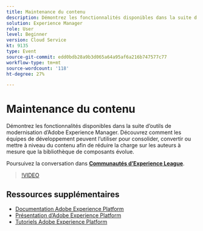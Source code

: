 ```yaml
---
title: Maintenance du contenu
description: Démontrez les fonctionnalités disponibles dans la suite d’outils de modernisation d’Adobe Experience Manager. Découvrez comment les équipes de développement peuvent l’utiliser pour consolider, convertir ou mettre à niveau du contenu afin de réduire la charge sur les auteurs à mesure que la bibliothèque de composants évolue.
solution: Experience Manager
role: User
level: Beginner
version: Cloud Service
kt: 9135
type: Event
source-git-commit: edd0bdb28a9b3d065a64a95af6a216b747577c77
workflow-type: tm+mt
source-wordcount: '118'
ht-degree: 27%

---
```


# Maintenance du contenu

Démontrez les fonctionnalités disponibles dans la suite d’outils de modernisation d’Adobe Experience Manager. Découvrez comment les équipes de développement peuvent l’utiliser pour consolider, convertir ou mettre à niveau du contenu afin de réduire la charge sur les auteurs à mesure que la bibliothèque de composants évolue.

Poursuivez la conversation dans **[Communautés d’Experience League](https://adobe.ly/3zJuUBH)**.

>[!VIDEO](https://video.tv.adobe.com/v/337577/?quality=12&learn=on&hidetitle=true)

## Ressources supplémentaires

- [Documentation Adobe Experience Platform](https://experienceleague.adobe.com/docs/experience-platform.html?lang=fr)
- [Présentation d’Adobe Experience Platform](https://experienceleague.adobe.com/docs/experience-platform/landing/home.html?lang=fr)
- [Tutoriels Adobe Experience Platform](https://experienceleague.adobe.com/docs/platform-learn/tutorials/overview.html?lang=fr)
